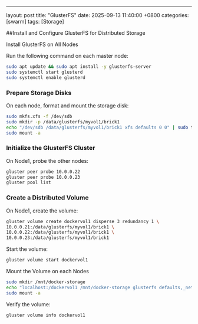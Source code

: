 ---
layout: post
title: "GlusterFS"
date: 2025-09-13 11:40:00 +0800
categories: [swarm]
tags: [Storage]

##Install and Configure GlusterFS for Distributed Storage

Install GlusterFS on All Nodes

Run the following command on each master node:

```bash
sudo apt update && sudo apt install -y glusterfs-server
sudo systemctl start glusterd
sudo systemctl enable glusterd
```

### Prepare Storage Disks

On each node, format and mount the storage disk:

```bash
sudo mkfs.xfs -f /dev/sdb
sudo mkdir -p /data/glusterfs/myvol1/brick1
echo "/dev/sdb /data/glusterfs/myvol1/brick1 xfs defaults 0 0" | sudo tee -a /etc/fstab
sudo mount -a
```

### Initialize the GlusterFS Cluster

On Node1, probe the other nodes:

```bash
gluster peer probe 10.0.0.22
gluster peer probe 10.0.0.23
gluster pool list
```

### Create a Distributed Volume

On Node1, create the volume:

```bash
gluster volume create dockervol1 disperse 3 redundancy 1 \
10.0.0.21:/data/glusterfs/myvol1/brick1 \
10.0.0.22:/data/glusterfs/myvol1/brick1 \
10.0.0.23:/data/glusterfs/myvol1/brick1
```

Start the volume:

```bash
gluster volume start dockervol1
```

Mount the Volume on each Nodes

```bash
sudo mkdir /mnt/docker-storage
echo "localhost:/dockervol1 /mnt/docker-storage glusterfs defaults,_netdev 0 0" | sudo tee -a /etc/fstab
sudo mount -a
```

Verify the volume:

```bash
gluster volume info dockervol1
```
